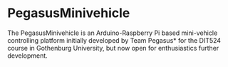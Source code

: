 PegasusMinivehicle
=====================

  The PegasusMinivehicle is an Arduino-Raspberry Pi based mini-vehicle controlling platform initially developed by Team Pegasus* for the DIT524 course in Gothenburg University, but now open for enthusiastics further development.    
  
